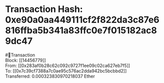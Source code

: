
Transaction Hash: 0xe90a0aa449111cf2f822da3c87e6816ffba5b341a83ffc0e7f015182ac89dc47
====================================================================================
  
#💸Transaction  
Block: [[14456779]]  
From: [[0x283af0b28c62c092c9727f1ee09c02ca627eb7f5]]  
To: [[0x7c39cf7388a7c0ae95c576ac2dda942bc5bcbbd2]]  
Transferred: 0.000323830970218037 Ether